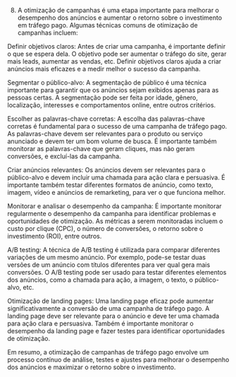 
8) A otimização de campanhas é uma etapa importante para melhorar o desempenho dos anúncios e aumentar o retorno sobre o investimento em tráfego pago. Algumas técnicas comuns de otimização de campanhas incluem:

Definir objetivos claros: Antes de criar uma campanha, é importante definir o que se espera dela. O objetivo pode ser aumentar o tráfego do site, gerar mais leads, aumentar as vendas, etc. Definir objetivos claros ajuda a criar anúncios mais eficazes e a medir melhor o sucesso da campanha.

Segmentar o público-alvo: A segmentação de público é uma técnica importante para garantir que os anúncios sejam exibidos apenas para as pessoas certas. A segmentação pode ser feita por idade, gênero, localização, interesses e comportamentos online, entre outros critérios.

Escolher as palavras-chave corretas: A escolha das palavras-chave corretas é fundamental para o sucesso de uma campanha de tráfego pago. As palavras-chave devem ser relevantes para o produto ou serviço anunciado e devem ter um bom volume de busca. É importante também monitorar as palavras-chave que geram cliques, mas não geram conversões, e excluí-las da campanha.

Criar anúncios relevantes: Os anúncios devem ser relevantes para o público-alvo e devem incluir uma chamada para ação clara e persuasiva. É importante também testar diferentes formatos de anúncio, como texto, imagem, vídeo e anúncios de remarketing, para ver o que funciona melhor.

Monitorar e analisar o desempenho da campanha: É importante monitorar regularmente o desempenho da campanha para identificar problemas e oportunidades de otimização. As métricas a serem monitoradas incluem o custo por clique (CPC), o número de conversões, o retorno sobre o investimento (ROI), entre outros.

A/B testing: A técnica de A/B testing é utilizada para comparar diferentes variações de um mesmo anúncio. Por exemplo, pode-se testar duas versões de um anúncio com títulos diferentes para ver qual gera mais conversões. O A/B testing pode ser usado para testar diferentes elementos dos anúncios, como a chamada para ação, a imagem, o texto, o público-alvo, etc.

Otimização de landing pages: Uma landing page eficaz pode aumentar significativamente a conversão de uma campanha de tráfego pago. A landing page deve ser relevante para o anúncio e deve ter uma chamada para ação clara e persuasiva. Também é importante monitorar o desempenho da landing page e fazer testes para identificar oportunidades de otimização.

Em resumo, a otimização de campanhas de tráfego pago envolve um processo contínuo de análise, testes e ajustes para melhorar o desempenho dos anúncios e maximizar o retorno sobre o investimento.